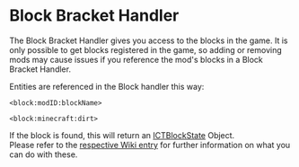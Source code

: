 # Block Bracket Handler

The Block Bracket Handler gives you access to the blocks in the game. It is only possible to get blocks registered in the game, so adding or removing mods may cause issues if you reference the mod's blocks in a Block Bracket Handler.

Entities are referenced in the Block handler this way:

```
<block:modID:blockName>

<block:minecraft:dirt>
```

If the block is found, this will return an [ICTBlockState](/Mods/ContentTweaker/Vanilla/Types/Block/ICTBlockState) Object.  
Please refer to the [respective Wiki entry](/Mods/ContentTweaker/Vanilla/Types/Block/ICTBlockState) for further information on what you can do with these.